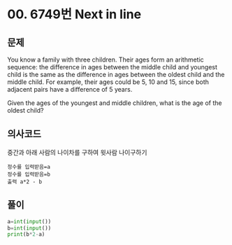# 00. 6749번 Next in line
## 문제
You know a family with three children. Their ages form an arithmetic sequence: the difference in ages between the middle child and youngest child is the same as the difference in ages between the oldest child and the middle child. For example, their ages could be 5, 10 and 15, since both adjacent pairs have a difference of 5 years.

Given the ages of the youngest and middle children, what is the age of the oldest child?
## 의사코드
중간과 아래 사람의 나이차를 구하여 윗사람 나이구하기
```
정수를 입력받음=a
정수를 입력받음=b
출력 a*2 - b
```

## 풀이
```python
a=int(input())
b=int(input())
print(b*2-a)
```
